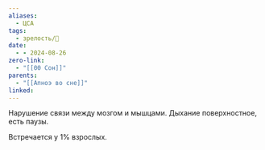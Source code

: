 ```yaml
---
aliases:
  - ЦСА
tags:
  - зрелость/🌱
date:
  - - 2024-08-26
zero-link:
  - "[[00 Сон]]"
parents:
  - "[[Апноэ во сне]]"
linked:
---
```

Нарушение связи между мозгом и мышцами. Дыхание поверхностное, есть паузы.

Встречается у 1% взрослых.